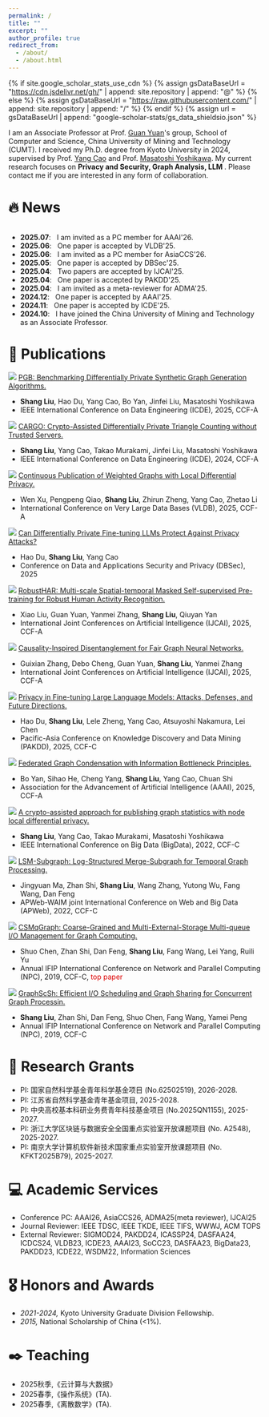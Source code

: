 ```yaml
---
permalink: /
title: ""
excerpt: ""
author_profile: true
redirect_from: 
  - /about/
  - /about.html
---
```


{% if site.google_scholar_stats_use_cdn %}
{% assign gsDataBaseUrl = "https://cdn.jsdelivr.net/gh/" | append: site.repository | append: "@" %}
{% else %}
{% assign gsDataBaseUrl = "https://raw.githubusercontent.com/" | append: site.repository | append: "/" %}
{% endif %}
{% assign url = gsDataBaseUrl | append: "google-scholar-stats/gs_data_shieldsio.json" %}

<span class='anchor' id='about-me'></span>

I am an Associate Professor at Prof. [Guan Yuan](https://faculty.cumt.edu.cn/yuanguan/zh_CN/index.htm)'s group, School of Computer and Science, China University of Mining and Technology (CUMT). I received my Ph.D. degree from Kyoto University in 2024, supervised by Prof. [Yang Cao](https://yangcao888.github.io/) and Prof. [Masatoshi Yoshikawa](https://scholar.google.co.jp/citations?user=yMFHG7wAAAAJ&hl=ja). My current research focuses on <strong> Privacy and Security, Graph Analysis, LLM </strong>. Please contact me if you are interested in any form of collaboration. 


# 🔥 News
<style>
  .scrollable {
    max-height: 200px; 
    overflow-y: scroll; 
  }
</style>

<div class="scrollable">
 <ul>
   <li><strong>2025.07</strong>: &nbsp; I am invited as a PC member for AAAI'26. </li>
   <li><strong>2025.06</strong>: &nbsp; One paper is accepted by VLDB'25. </li>
   <li><strong>2025.06</strong>: &nbsp; I am invited as a PC member for AsiaCCS'26. </li>
   <li><strong>2025.05</strong>: &nbsp; One paper is accepted by DBSec'25. </li>
   <li><strong>2025.04</strong>: &nbsp; Two papers are accepted by IJCAI'25. </li>
   <li><strong>2025.04</strong>: &nbsp; One paper is accepted by PAKDD'25. </li>
   <li><strong>2025.04</strong>: &nbsp; I am invited as a meta-reviewer for ADMA'25. </li>
   <li><strong>2024.12</strong>: &nbsp; One paper is accepted by AAAI'25. </li>
   <li><strong>2024.11</strong>: &nbsp; One paper is accepted by ICDE'25. </li>
   <li><strong>2024.10</strong>: &nbsp; I have joined the China University of Mining and Technology as an Associate Professor. </li>
   <li><strong>2024.09</strong>: &nbsp; I have obtained my PhD degree at Kyoto University. </li>
</ul>
</div>

# 📝 Publications 
<img src='https://img.shields.io/badge/ICDE%2025-4C81ED'/> [PGB: Benchmarking Differentially Private Synthetic Graph Generation Algorithms.](https://arxiv.org/pdf/2408.02928)
- **Shang Liu**, Hao Du, Yang Cao, Bo Yan, Jinfei Liu, Masatoshi Yoshikawa
- IEEE International Conference on Data Engineering (ICDE), 2025, CCF-A

<img src='https://img.shields.io/badge/ICDE%2024-4C81ED'/> [CARGO: Crypto-Assisted Differentially Private Triangle Counting without Trusted Servers.](https://arxiv.org/abs/2312.12938)
- **Shang Liu**, Yang Cao, Takao Murakami, Jinfei Liu, Masatoshi Yoshikawa
- IEEE International Conference on Data Engineering (ICDE), 2024, CCF-A

<img src='https://img.shields.io/badge/VLDB%2025-4C81ED'/> [Continuous Publication of Weighted Graphs with Local Differential Privacy.](https://www.vldb.org/pvldb/vol18/p4214-li.pdf)
- Wen Xu, Pengpeng Qiao, **Shang Liu**, Zhirun Zheng, Yang Cao, Zhetao Li
- International Conference on Very Large Data Bases (VLDB), 2025, CCF-A
  
<img src='https://img.shields.io/badge/DBSec%2025-4C81ED'/> [Can Differentially Private Fine-tuning LLMs Protect Against Privacy Attacks?](https://www.arxiv.org/abs/2504.21036)
- Hao Du, **Shang Liu**, Yang Cao
- Conference on Data and Applications Security and Privacy (DBSec), 2025
 
<img src='https://img.shields.io/badge/IJCAI%2025-4C81ED'/> [RobustHAR: Multi-scale Spatial-temporal Masked Self-supervised Pre-training for Robust Human Activity Recognition.](https://ijcai-preprints.s3.us-west-1.amazonaws.com/2025/6153.pdf)
- Xiao Liu, Guan Yuan, Yanmei Zhang, **Shang Liu**, Qiuyan Yan
- International Joint Conferences on Artificial Intelligence (IJCAI), 2025, CCF-A

<img src='https://img.shields.io/badge/IJCAI%2025-4C81ED'/> [Causality-Inspired Disentanglement for Fair Graph Neural Networks.](https://ijcai-preprints.s3.us-west-1.amazonaws.com/2025/6226.pdf)
- Guixian Zhang,  Debo Cheng, Guan Yuan, **Shang Liu**, Yanmei Zhang
- International Joint Conferences on Artificial Intelligence (IJCAI), 2025, CCF-A

<img src='https://img.shields.io/badge/PAKDD%2025-4C81ED'/> [Privacy in Fine-tuning Large Language Models: Attacks, Defenses, and Future Directions.](https://www.arxiv.org/abs/2412.16504)
- Hao Du, **Shang Liu**, Lele Zheng, Yang Cao, Atsuyoshi Nakamura, Lei Chen
- Pacific-Asia Conference on Knowledge Discovery and Data Mining (PAKDD), 2025, CCF-C

<img src='https://img.shields.io/badge/AAAI%2025-4C81ED'/> [Federated Graph Condensation with Information Bottleneck Principles.](https://arxiv.org/pdf/2405.03911)
- Bo Yan, Sihao He, Cheng Yang, **Shang Liu**, Yang Cao, Chuan Shi
- Association for the Advancement of Artificial Intelligence (AAAI), 2025, CCF-A

<img src='https://img.shields.io/badge/BigData%2022-4C81ED'/> [A crypto-assisted approach for publishing graph statistics with node local differential privacy.](https://ieeexplore.ieee.org/iel7/10020192/10020156/10020435.pdf)
- **Shang Liu**, Yang Cao, Takao Murakami, Masatoshi Yoshikawa
- IEEE International Conference on Big Data (BigData), 2022, CCF-C

<img src='https://img.shields.io/badge/APWeb%2022-4C81ED'/> [LSM-Subgraph: Log-Structured Merge-Subgraph for Temporal Graph Processing.](https://link.springer.com/chapter/10.1007/978-3-031-25158-0_39)
- Jingyuan Ma, Zhan Shi, **Shang Liu**, Wang Zhang, Yutong Wu, Fang Wang, Dan Feng
- APWeb-WAIM joint International Conference on Web and Big Data (APWeb), 2022, CCF-C

<img src='https://img.shields.io/badge/NPC%2019-4C81ED'/> [CSMqGraph: Coarse-Grained and Multi-External-Storage Multi-queue I/O Management for Graph Computing.](https://link.springer.com/chapter/10.1007/978-3-031-25158-0_39)
- Shuo Chen, Zhan Shi, Dan Feng, **Shang Liu**, Fang Wang, Lei Yang, Ruili Yu
- Annual IFIP International Conference on Network and Parallel Computing (NPC), 2019, CCF-C, <font color="#dd0000">top paper</font><br />

<img src='https://img.shields.io/badge/NPC%2019-4C81ED'/> [GraphScSh: Efficient I/O Scheduling and Graph Sharing for Concurrent Graph Processin.](https://link.springer.com/chapter/10.1007/978-3-030-30709-7_1)
- **Shang Liu**, Zhan Shi, Dan Feng, Shuo Chen, Fang Wang, Yamei Peng
- Annual IFIP International Conference on Network and Parallel Computing (NPC), 2019, CCF-C

# 🔬 Research Grants
- PI: 国家自然科学基金青年科学基金项目 (No.62502519), 2026-2028.
- PI: 江苏省自然科学基金青年基金项目, 2025-2028.
- PI: 中央高校基本科研业务费青年科技基金项目 (No.2025QN1155), 2025-2027.
- PI: 浙江大学区块链与数据安全全国重点实验室开放课题项目 (No. A2548), 2025-2027.
- PI: 南京大学计算机软件新技术国家重点实验室开放课题项目 (No. KFKT2025B79), 2025-2027.
  
# 💻 Academic Services
- Conference PC: AAAI26, AsiaCCS26, ADMA25(meta reviewer), IJCAI25
- Journal Reviewer: IEEE TDSC, IEEE TKDE, IEEE TIFS, WWWJ, ACM TOPS
- External Reviewer: SIGMOD24, PAKDD24, ICASSP24, DASFAA24, ICDCS24, VLDB23, ICDE23, AAAI23, SoCC23, DASFAA23, BigData23, PAKDD23, ICDE22, WSDM22, Information Sciences

# 🎖 Honors and Awards
- *2021-2024,* Kyoto University Graduate Division Fellowship. 
- *2015,* National Scholarship of China (<1%).

<!--
# 🕹️ Patents
- 施展;冯丹;**刘上**;戴凯航;于瑞丽;曹孟媛;杨蕾;杨文鑫;陈硕;陈静; 匹配顺序大I/O负载特征的粗粒度条带化方法及系统,2023-3-10,中国,ZL2018110534 21.5
- 施展;冯丹;戴凯航;曹孟媛;彭亚妹;**刘上**;杨蕾;杨文鑫;陈硕;陈静;一种基于I/O调度的多任务外存模式图处理方法,2022-12-02,中国, ZL201811053424.9
- 施展;冯丹;曹孟媛;戴凯航;王子毅;**刘上**;杨蕾;杨文鑫;陈硕;陈静;一种基于BFS森林的社交网络中的知识图谱数据布局方法,2021-07-27,中国, ZL201811082264.0
- 王芳;冯丹;陈静;蒋子威;王子毅;**刘上**;杨蕾;杨文鑫;陈硕;曹孟媛;戴凯航; 施展;一种基于索引定位的图计算系统的外存访问方法,2020-11-24,中国, ZL201811082365.8
-->
  
# ✒️ Teaching
- 2025秋季,《云计算与大数据》
- 2025春季,《操作系统》(TA).
- 2025春季,《离散数学》(TA).

<script type='text/javascript' id='clustrmaps' src='//cdn.clustrmaps.com/map_v2.js?cl=ffffff&w=300&t=tt&d=j2P-1zF4D1SxxgYEb-tcl8IPUhcf145Bw9HPn9DE8nU'></script>
